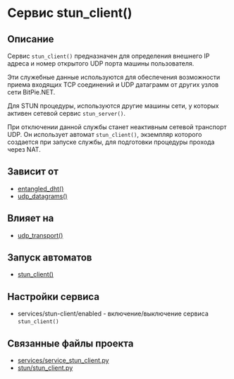 # Сервис stun_client()


## Описание
Сервис `stun_client()` предназначен для определения внешнего IP адреса и 
номер открытого UDP порта машины пользователя. 

Эти служебные данные используются для обеспечения возможности приема входящих TCP соединений и 
UDP датаграмм от других узлов сети BitPie.NET.

Для STUN процедуры, используются другие машины сети, у которых активен сетевой сервис 
`stun_server()`.

При отключении данной службы станет неактивным сетевой транспорт UDP.
Он использует автомат `stun_client()`, экземпляр которого создается при запуске службы,
для подготовки процедуры прохода через NAT.


## Зависит от
* [entangled_dht()](services/service_entangled_dht.md)
* [udp_datagrams()](services/service_udp_datagrams.md)


## Влияет на
* [udp_transport()](services/service_udp_transport.md)


## Запуск автоматов
* [stun_client()](stun/stun_client.md)


## Настройки сервиса
* services/stun-client/enabled - включение/выключение сервиса `stun_client()`


## Связанные файлы проекта
* [services/service_stun_client.py](services/service_stun_client.py)
* [stun/stun_client.py](stun/stun_client.py)




